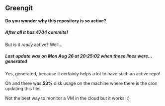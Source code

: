 ## Greengit

#### Do you wonder why this repository is so active?

##### After all it has 4704 commits!

But is it *really* active? Well...

##### Last update was on Mon Aug 26 at 20:25:02 when those lines were... generated

Yes, generated, because it certainly helps a lot to have such an active repo!

Oh and there was **53%** disk usage on the machine
where there is the cron updating this file.

Not the best way to monitor a VM in the cloud but it works! :)
